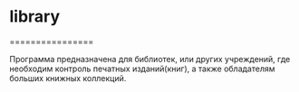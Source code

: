 # library
================

Программа предназначена для библиотек, или других учреждений, где необходим контроль печатных изданий(книг), а также обладателям больших книжных коллекций. 
